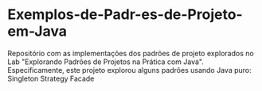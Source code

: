 # Exemplos-de-Padr-es-de-Projeto-em-Java
Repositório com as implementações dos padrões de projeto explorados no Lab "Explorando Padrões de Projetos na Prática com Java". Especificamente, este projeto explorou alguns padrões usando Java puro:  
Singleton 
Strategy
Facade
